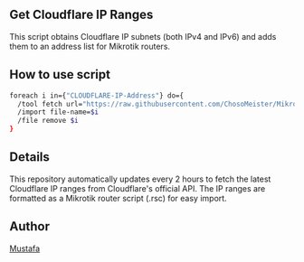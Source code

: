 ## Get Cloudflare IP Ranges

This script obtains Cloudflare IP subnets (both IPv4 and IPv6) and adds them to an address list for Mikrotik routers.

## How to use script

```bash
foreach i in={"CLOUDFLARE-IP-Address"} do={
  /tool fetch url="https://raw.githubusercontent.com/ChosoMeister/Mikrotik-CLOUDFLARE-IP-List/master/cloudflare-list.rsc" dst-path=CLOUDFLARE-IP-Address
  /import file-name=$i
  /file remove $i
}
```

## Details

This repository automatically updates every 2 hours to fetch the latest Cloudflare IP ranges from Cloudflare's official API. The IP ranges are formatted as a Mikrotik router script (.rsc) for easy import.

## Author

[Mustafa](https://github.com/ChosoMeister)
